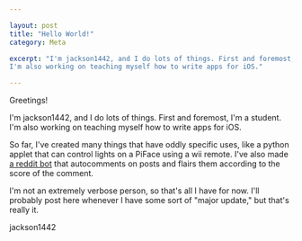 ```yaml
---

layout: post
title: "Hello World!"
category: Meta

excerpt: "I'm jackson1442, and I do lots of things. First and foremost, I'm a student.
I'm also working on teaching myself how to write apps for iOS."

---
```



Greetings!

I'm jackson1442, and I do lots of things. First and foremost, I'm a student.
I'm also working on teaching myself how to write apps for iOS.

So far, I've created many things that have oddly specific uses, like a python
applet that can control lights on a PiFace using a wii remote. I've also made
[a reddit bot](https://github.com/jackson1442/redditBot) that autocomments on
posts and flairs them according to the score of the comment.

I'm not an extremely verbose person, so that's all I have for now. I'll probably
post here whenever I have some sort of "major update," but that's really it.

jackson1442
